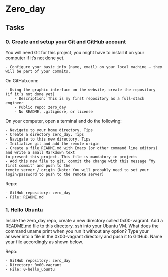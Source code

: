 # Zero_day

## Tasks
### 0. Create and setup your Git and GitHub account
You will need Git for this project, you might have to install it on your computer if it’s not done yet.

    - Configure your basic info (name, email) on your local machine – they will be part of your commits.

On GitHub.com:

    - Using the graphic interface on the website, create the repository (if it’s not done yet)
        - Description: This is my first repository as a full-stack engineer
        - Public repo: zero_day
        - No README, .gitignore, or license

On your computer, open a terminal and do the following:

    - Navigate to your home directory. Tips
    - Create a directory zero_day. Tips
    - Navigate to this new directory. Tips
    - Initialize git and add the remote origin
    - Create a file README.md with Emacs (or other command line editors) and write a small Markdown text
    to present this project. This file is mandatory in projects
    - Add this new file to git, commit the change with this message “My first commit” and push to the
    remote server / origin (Note: You will probably need to set your login/password to push to the remote server)
Repo:

    - GitHub repository: zero_day
    - File: README.md

### 1. Hello Ubuntu
Inside the zero_day repo, create a new directory called 0x00-vagrant. Add a README.md file to this directory.
ssh into your Ubuntu VM. What does the command uname print when you run it without any option?
Type your answer into a file in the 0x00-vagrant directory and push it to GitHub. Name your file accordingly as shown below.

Repo:

    - GitHub repository: zero_day
    - Directory: 0x00-vagrant
    - File: 0-hello_ubuntu
